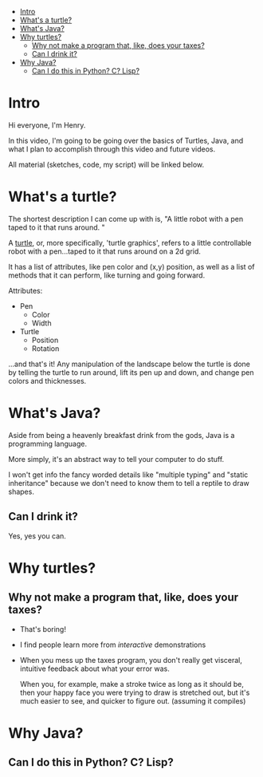 <!-- TOC depthFrom:1 depthTo:6 withLinks:1 updateOnSave:1 orderedList:0 -->

- [Intro](#intro)
- [What's a turtle?](#whats-a-turtle)
- [What's Java?](#whats-java)
- [Why turtles?](#why-turtles)
	- [Why not make a program that, like, does your taxes?](#why-not-make-a-program-that-like-does-your-taxes)
	- [Can I drink it?](#can-i-drink-it)
- [Why Java?](#why-java)
	- [Can I do this in Python? C? Lisp?](#can-i-do-this-in-python-c-lisp)

<!-- /TOC -->
# Intro

Hi everyone, I'm Henry.

In this video, I'm going to be going over the basics of Turtles, Java, and what
I plan to accomplish through this video and future videos.

All material (sketches, code, my script) will be linked below.

# What's a turtle?

The shortest description I can come up with is, "A little robot with a pen taped to it that runs around. "

A [turtle](https://en.wikipedia.org/wiki/Turtle_graphics), or, more
specifically, 'turtle graphics', refers to a little controllable robot with a
pen...taped to it that runs around on a 2d grid.

It has a list of attributes, like pen color and (x,y) position, as well as a list of methods that it can perform, like turning and going forward.

Attributes:
- Pen
  - Color
  - Width
- Turtle
  - Position
  - Rotation

...and that's it! Any manipulation of the landscape below the turtle is done by telling the turtle to run around, lift its pen up and down, and change pen colors and thicknesses.

# What's Java?

Aside from being a heavenly breakfast drink from the gods, Java is a programming language.

More simply, it's an abstract way to tell your computer to do stuff.

I won't get info the fancy worded details like "multiple typing" and "static inheritance" because we don't need to know them to tell a reptile to draw shapes.

## Can I drink it?

Yes, yes you can.

# Why turtles?

## Why not make a program that, like, does your taxes?

- That's boring!
- I find people learn more from _interactive_ demonstrations
- When you mess up the taxes program, you don't really get visceral, intuitive feedback about what your error was.

  When you, for example, make a stroke twice as long as it should be, then your happy face you were trying to draw is stretched out, but it's much easier to see, and quicker to figure out. (assuming it compiles)
  
# Why Java?

## Can I do this in Python? C? Lisp?